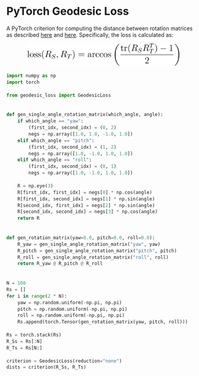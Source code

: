 # PyTorch Geodesic Loss

A PyTorch criterion for computing the distance between rotation matrices as described [here](http://www.boris-belousov.net/2016/12/01/quat-dist/#using-rotation-matrices) and [here](https://link.springer.com/article/10.1007/s10851-009-0161-2).
Specifically, the loss is calculated as:

<p align="center">
  <img src="geodesic_loss.png" width="400">
</p>


```python
import numpy as np
import torch

from geodesic_loss import GeodesicLoss


def gen_single_angle_rotation_matrix(which_angle, angle):
    if which_angle == "yaw":
        (first_idx, second_idx) = (0, 2)
        negs = np.array([1.0, 1.0, -1.0, 1.0])
    elif which_angle == "pitch":
        (first_idx, second_idx) = (1, 2)
        negs = np.array([1.0, -1.0, 1.0, 1.0])
    elif which_angle == "roll":
        (first_idx, second_idx) = (0, 1)
        negs = np.array([1.0, -1.0, 1.0, 1.0])

    R = np.eye(3)
    R[first_idx, first_idx] = negs[0] * np.cos(angle)
    R[first_idx, second_idx] = negs[1] * np.sin(angle)
    R[second_idx, first_idx] = negs[2] * np.sin(angle)
    R[second_idx, second_idx] = negs[3] * np.cos(angle)
    return R


def gen_rotation_matrix(yaw=0.0, pitch=0.0, roll=0.0):
    R_yaw = gen_single_angle_rotation_matrix("yaw", yaw)
    R_pitch = gen_single_angle_rotation_matrix("pitch", pitch)
    R_roll = gen_single_angle_rotation_matrix("roll", roll)
    return R_yaw @ R_pitch @ R_roll


N = 100
Rs = []
for i in range(2 * N):
    yaw = np.random.uniform(-np.pi, np.pi)
    pitch = np.random.uniform(-np.pi, np.pi)
    roll = np.random.uniform(-np.pi, np.pi)
    Rs.append(torch.Tensor(gen_rotation_matrix(yaw, pitch, roll)))

Rs = torch.stack(Rs)
R_Ss = Rs[:N]
R_Ts = Rs[N:]

criterion = GeodesicLoss(reduction="none")
dists = criterion(R_Ss, R_Ts)
```
